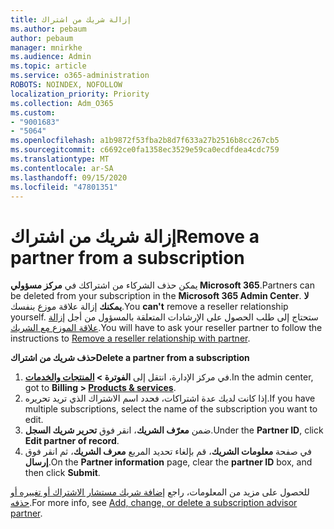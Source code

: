 ```yaml
---
title: إزالة شريك من اشتراك
ms.author: pebaum
author: pebaum
manager: mnirkhe
ms.audience: Admin
ms.topic: article
ms.service: o365-administration
ROBOTS: NOINDEX, NOFOLLOW
localization_priority: Priority
ms.collection: Adm_O365
ms.custom:
- "9001683"
- "5064"
ms.openlocfilehash: a1b9872f53fba2b8d7f633a27b2516b8cc267cb5
ms.sourcegitcommit: c6692ce0fa1358ec3529e59ca0ecdfdea4cdc759
ms.translationtype: MT
ms.contentlocale: ar-SA
ms.lasthandoff: 09/15/2020
ms.locfileid: "47801351"
---
```

# <a name="remove-a-partner-from-a-subscription"></a><span data-ttu-id="1babc-102">إزالة شريك من اشتراك</span><span class="sxs-lookup"><span data-stu-id="1babc-102">Remove a partner from a subscription</span></span>

<span data-ttu-id="1babc-103">يمكن حذف الشركاء من اشتراكك في **مركز مسؤولي Microsoft 365**.</span><span class="sxs-lookup"><span data-stu-id="1babc-103">Partners can be deleted from your subscription in the **Microsoft 365 Admin Center**.</span></span> <span data-ttu-id="1babc-104">**لا يمكنك** إزالة علاقة موزع بنفسك.</span><span class="sxs-lookup"><span data-stu-id="1babc-104">You **can't** remove a reseller relationship yourself.</span></span> <span data-ttu-id="1babc-105">ستحتاج إلى طلب الحصول على الإرشادات المتعلقة بالمسؤول من أجل [إزالة علاقة الموزع مع الشريك](https://docs.microsoft.com/partner-center/remove-a-relationship).</span><span class="sxs-lookup"><span data-stu-id="1babc-105">You will have to ask your reseller partner to follow the instructions to [Remove a reseller relationship with partner](https://docs.microsoft.com/partner-center/remove-a-relationship).</span></span>

<span data-ttu-id="1babc-106">**حذف شريك من اشتراك**</span><span class="sxs-lookup"><span data-stu-id="1babc-106">**Delete a partner from a subscription**</span></span>

1. <span data-ttu-id="1babc-107">في مركز الإدارة، انتقل إلى **الفوترة > [ المنتجات والخدمات](https://go.microsoft.com/fwlink/p/?linkid=842054)**.</span><span class="sxs-lookup"><span data-stu-id="1babc-107">In the admin center, got to **Billing > [Products & services](https://go.microsoft.com/fwlink/p/?linkid=842054)**.</span></span>
2. <span data-ttu-id="1babc-108">إذا كانت لديك عدة اشتراكات، فحدد اسم الاشتراك الذي تريد تحريره.</span><span class="sxs-lookup"><span data-stu-id="1babc-108">If you have multiple subscriptions, select the name of the subscription you want to edit.</span></span>
3. <span data-ttu-id="1babc-109">ضمن **معرّف الشريك**، انقر فوق **تحرير شريك السجل**.</span><span class="sxs-lookup"><span data-stu-id="1babc-109">Under the **Partner ID**, click **Edit partner of record**.</span></span>
4. <span data-ttu-id="1babc-110">في صفحة **معلومات الشريك**، قم بإلغاء تحديد المربع **معرف الشريك**، ثم انقر فوق **إرسال**.</span><span class="sxs-lookup"><span data-stu-id="1babc-110">On the **Partner information** page, clear the **partner ID** box, and then click **Submit**.</span></span>

<span data-ttu-id="1babc-111">للحصول على مزيد من المعلومات، راجع [إضافة شريك مستشار الاشتراك أو تغييره أو حذفه](https://docs.microsoft.com/microsoft-365/admin/misc/add-partner?view=o365-worldwide).</span><span class="sxs-lookup"><span data-stu-id="1babc-111">For more info, see [Add, change, or delete a subscription advisor partner](https://docs.microsoft.com/microsoft-365/admin/misc/add-partner?view=o365-worldwide).</span></span>
